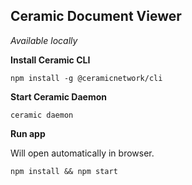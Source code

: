 ## Ceramic Document Viewer

_Available locally_

**Install Ceramic CLI**

```npm install -g @ceramicnetwork/cli```

**Start Ceramic Daemon**

```ceramic daemon```

**Run app**

Will open automatically in browser.

```npm install && npm start```
